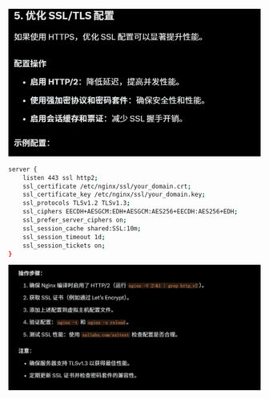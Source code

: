 ![alt text](README_Images/5-优化tls-ssl加密套件/image.png)
```sh
server {
    listen 443 ssl http2;
    ssl_certificate /etc/nginx/ssl/your_domain.crt;
    ssl_certificate_key /etc/nginx/ssl/your_domain.key;
    ssl_protocols TLSv1.2 TLSv1.3;
    ssl_ciphers EECDH+AESGCM:EDH+AESGCM:AES256+EECDH:AES256+EDH;
    ssl_prefer_server_ciphers on;
    ssl_session_cache shared:SSL:10m;
    ssl_session_timeout 1d;
    ssl_session_tickets on;
}
```
![alt text](README_Images/5-优化tls-ssl加密套件/image-1.png)